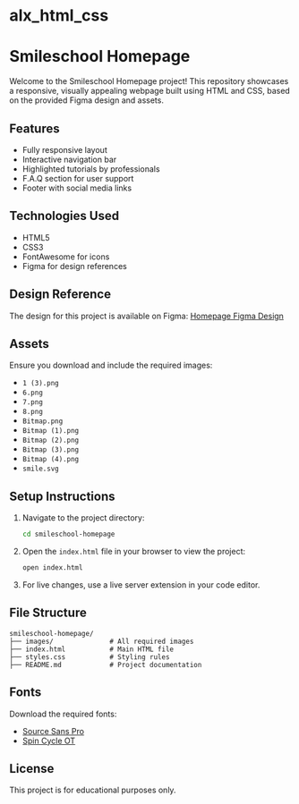# alx_html_css
# Smileschool Homepage

Welcome to the Smileschool Homepage project! This repository showcases a responsive, visually appealing webpage built using HTML and CSS, based on the provided Figma design and assets.

## Features
- Fully responsive layout
- Interactive navigation bar
- Highlighted tutorials by professionals
- F.A.Q section for user support
- Footer with social media links

## Technologies Used
- HTML5
- CSS3
- FontAwesome for icons
- Figma for design references

## Design Reference
The design for this project is available on Figma:
[Homepage Figma Design](https://www.figma.com/design/dyYL6Ku4WG7vsdpwvlcJZC/Homepage?node-id=0-1&p=f&t=15fNmtFsSysB0ng1-0)

## Assets
Ensure you download and include the required images:

- `1 (3).png`
- `6.png`
- `7.png`
- `8.png`
- `Bitmap.png`
- `Bitmap (1).png`
- `Bitmap (2).png`
- `Bitmap (3).png`
- `Bitmap (4).png`
- `smile.svg`

## Setup Instructions

1. Navigate to the project directory:
   ```bash
   cd smileschool-homepage
   ```
2. Open the `index.html` file in your browser to view the project:
   ```bash
   open index.html
   ```
3. For live changes, use a live server extension in your code editor.

## File Structure
```
smileschool-homepage/
├── images/              # All required images
├── index.html           # Main HTML file
├── styles.css           # Styling rules
├── README.md            # Project documentation
```

## Fonts
Download the required fonts:
- [Source Sans Pro](https://fonts.google.com/specimen/Source+Sans+Pro)
- [Spin Cycle OT](https://www.fonts.com/font/t-26/spin-cycle)

## License
This project is for educational purposes only.
